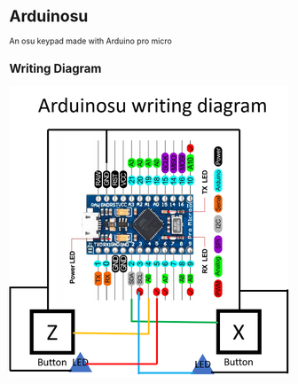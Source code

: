 # Arduinosu
An osu keypad made with Arduino pro micro
## Writing Diagram
![Writing diagram](https://github.com/kidJaNateTH/Arduinosu/blob/main/Arduinosu%20diagram.png?raw=true)
